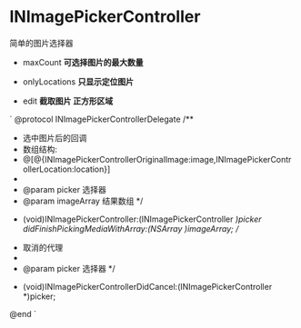 # INImagePickerController

简单的图片选择器

* maxCount **可选择图片的最大数量**

* onlyLocations **只显示定位图片**

* edit **截取图片 正方形区域**

`
@protocol INImagePickerControllerDelegate <NSObject>
/**
 *  选中图片后的回调 
 *  数组结构:
 *  @[@{INImagePickerControllerOriginalImage:image,INImagePickerControllerLocation:location}]
 *
 *  @param picker     选择器
 *  @param imageArray 结果数组
 */
- (void)INImagePickerController:(INImagePickerController *)picker didFinishPickingMediaWithArray:(NSArray *)imageArray;
/**
 *  取消的代理
 *
 *  @param picker 选择器
 */
- (void)INImagePickerControllerDidCancel:(INImagePickerController *)picker;

@end
`